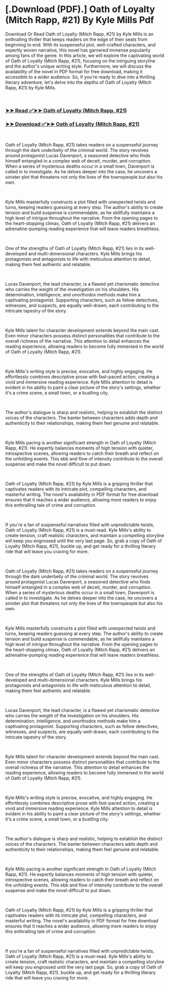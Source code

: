# [.Download (PDF).] Oath of Loyalty (Mitch Rapp, #21) By Kyle Mills Pdf

<p>Download Or Read Oath of Loyalty (Mitch Rapp, #21) by Kyle Mills is an enthralling thriller that keeps readers on the edge of their seats from beginning to end. With its suspenseful plot, well-crafted characters, and expertly woven narrative, this novel has garnered immense popularity among fans of the genre. In this article, we will explore the captivating world of Oath of Loyalty (Mitch Rapp, #21), focusing on the intriguing storyline and the author's unique writing style. Furthermore, we will discuss the availability of the novel in PDF format for free download, making it accessible to a wider audience. So, if you're ready to dive into a thrilling literary adventure, let's delve into the depths of Oath of Loyalty (Mitch Rapp, #21) by Kyle Mills.</p>
<p>&nbsp;</p>

### [➤➤ Read ✅➤➤ Oath of Loyalty (Mitch Rapp, #21)](https://pdf2worldwide.blogspot.com/id/60241525)

### [➤➤ Download ✅➤➤ Oath of Loyalty (Mitch Rapp, #21)](https://pdf2worldwide.blogspot.com/id/60241525)

<p>&nbsp;</p>
<p>Oath of Loyalty (Mitch Rapp, #21) takes readers on a suspenseful journey through the dark underbelly of the criminal world. The story revolves around protagonist Lucas Davenport, a seasoned detective who finds himself entangled in a complex web of deceit, murder, and corruption. When a series of mysterious deaths occur in a small town, Davenport is called in to investigate. As he delves deeper into the case, he uncovers a sinister plot that threatens not only the lives of the townspeople but also his own.</p>
<p>&nbsp;</p>
<p>Kyle Mills masterfully constructs a plot filled with unexpected twists and turns, keeping readers guessing at every step. The author's ability to create tension and build suspense is commendable, as he skillfully maintains a high level of intrigue throughout the narrative. From the opening pages to the heart-stopping climax, Oath of Loyalty (Mitch Rapp, #21) delivers an adrenaline-pumping reading experience that will leave readers breathless.</p>
<p>&nbsp;</p>
<p>One of the strengths of Oath of Loyalty (Mitch Rapp, #21) lies in its well-developed and multi-dimensional characters. Kyle Mills brings his protagonists and antagonists to life with meticulous attention to detail, making them feel authentic and relatable.</p>
<p>&nbsp;</p>
<p>Lucas Davenport, the lead character, is a flawed yet charismatic detective who carries the weight of the investigation on his shoulders. His determination, intelligence, and unorthodox methods make him a captivating protagonist. Supporting characters, such as fellow detectives, witnesses, and suspects, are equally well-drawn, each contributing to the intricate tapestry of the story.</p>
<p>&nbsp;</p>
<p>Kyle Mills talent for character development extends beyond the main cast. Even minor characters possess distinct personalities that contribute to the overall richness of the narrative. This attention to detail enhances the reading experience, allowing readers to become fully immersed in the world of Oath of Loyalty (Mitch Rapp, #21).</p>
<p>&nbsp;</p>
<p>Kyle Mills's writing style is precise, evocative, and highly engaging. He effortlessly combines descriptive prose with fast-paced action, creating a vivid and immersive reading experience. Kyle Mills attention to detail is evident in his ability to paint a clear picture of the story's settings, whether it's a crime scene, a small town, or a bustling city.</p>
<p>&nbsp;</p>
<p>The author's dialogue is sharp and realistic, helping to establish the distinct voices of the characters. The banter between characters adds depth and authenticity to their relationships, making them feel genuine and relatable.</p>
<p>&nbsp;</p>
<p>Kyle Mills pacing is another significant strength in Oath of Loyalty (Mitch Rapp, #21). He expertly balances moments of high tension with quieter, introspective scenes, allowing readers to catch their breath and reflect on the unfolding events. This ebb and flow of intensity contribute to the overall suspense and make the novel difficult to put down.</p>
<p>&nbsp;</p>
<p>Oath of Loyalty (Mitch Rapp, #21) by Kyle Mills is a gripping thriller that captivates readers with its intricate plot, compelling characters, and masterful writing. The novel's availability in PDF format for free download ensures that it reaches a wider audience, allowing more readers to enjoy this enthralling tale of crime and corruption.</p>
<p>&nbsp;</p>
<p>If you're a fan of suspenseful narratives filled with unpredictable twists, Oath of Loyalty (Mitch Rapp, #21) is a must-read. Kyle Mills's ability to create tension, craft realistic characters, and maintain a compelling storyline will keep you engrossed until the very last page. So, grab a copy of Oath of Loyalty (Mitch Rapp, #21), buckle up, and get ready for a thrilling literary ride that will leave you craving for more.</p>
<p>&nbsp;</p>
<p>Oath of Loyalty (Mitch Rapp, #21) takes readers on a suspenseful journey through the dark underbelly of the criminal world. The story revolves around protagonist Lucas Davenport, a seasoned detective who finds himself entangled in a complex web of deceit, murder, and corruption. When a series of mysterious deaths occur in a small town, Davenport is called in to investigate. As he delves deeper into the case, he uncovers a sinister plot that threatens not only the lives of the townspeople but also his own.</p>
<p>&nbsp;</p>
<p>Kyle Mills masterfully constructs a plot filled with unexpected twists and turns, keeping readers guessing at every step. The author's ability to create tension and build suspense is commendable, as he skillfully maintains a high level of intrigue throughout the narrative. From the opening pages to the heart-stopping climax, Oath of Loyalty (Mitch Rapp, #21) delivers an adrenaline-pumping reading experience that will leave readers breathless.</p>
<p>&nbsp;</p>
<p>One of the strengths of Oath of Loyalty (Mitch Rapp, #21) lies in its well-developed and multi-dimensional characters. Kyle Mills brings his protagonists and antagonists to life with meticulous attention to detail, making them feel authentic and relatable.</p>
<p>&nbsp;</p>
<p>Lucas Davenport, the lead character, is a flawed yet charismatic detective who carries the weight of the investigation on his shoulders. His determination, intelligence, and unorthodox methods make him a captivating protagonist. Supporting characters, such as fellow detectives, witnesses, and suspects, are equally well-drawn, each contributing to the intricate tapestry of the story.</p>
<p>&nbsp;</p>
<p>Kyle Mills talent for character development extends beyond the main cast. Even minor characters possess distinct personalities that contribute to the overall richness of the narrative. This attention to detail enhances the reading experience, allowing readers to become fully immersed in the world of Oath of Loyalty (Mitch Rapp, #21).</p>
<p>&nbsp;</p>
<p>Kyle Mills's writing style is precise, evocative, and highly engaging. He effortlessly combines descriptive prose with fast-paced action, creating a vivid and immersive reading experience. Kyle Mills attention to detail is evident in his ability to paint a clear picture of the story's settings, whether it's a crime scene, a small town, or a bustling city.</p>
<p>&nbsp;</p>
<p>The author's dialogue is sharp and realistic, helping to establish the distinct voices of the characters. The banter between characters adds depth and authenticity to their relationships, making them feel genuine and relatable.</p>
<p>&nbsp;</p>
<p>Kyle Mills pacing is another significant strength in Oath of Loyalty (Mitch Rapp, #21). He expertly balances moments of high tension with quieter, introspective scenes, allowing readers to catch their breath and reflect on the unfolding events. This ebb and flow of intensity contribute to the overall suspense and make the novel difficult to put down.</p>
<p>&nbsp;</p>
<p>Oath of Loyalty (Mitch Rapp, #21) by Kyle Mills is a gripping thriller that captivates readers with its intricate plot, compelling characters, and masterful writing. The novel's availability in PDF format for free download ensures that it reaches a wider audience, allowing more readers to enjoy this enthralling tale of crime and corruption.</p>
<p>&nbsp;</p>
<p>If you're a fan of suspenseful narratives filled with unpredictable twists, Oath of Loyalty (Mitch Rapp, #21) is a must-read. Kyle Mills's ability to create tension, craft realistic characters, and maintain a compelling storyline will keep you engrossed until the very last page. So, grab a copy of Oath of Loyalty (Mitch Rapp, #21), buckle up, and get ready for a thrilling literary ride that will leave you craving for more.</p>
<p>&nbsp;</p>
